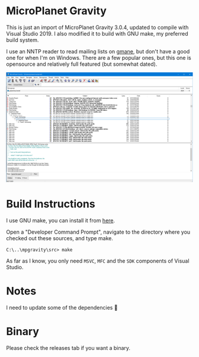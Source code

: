 # MicroPlanet Gravity

This is just an import of MicroPlanet Gravity 3.0.4, updated to compile with
Visual Studio 2019. I also modified it to build with GNU make, my preferred
build system.

I use an NNTP reader to read mailing lists on [gmane](http://gmane.io/), but
don't have a good one for when I'm on Windows. There are a few popular ones,
but this one is opensource and relatively full featured (but somewhat dated).

![Screenshot](screenshot.png)


# Build Instructions

I use GNU make, you can install it from [here](http://gnuwin32.sourceforge.net/packages/make.htm).

Open a "Developer Command Prompt", navigate to the directory where you checked
out these sources, and type make.


```
C:\..\mpgravity\src> make
```

As far as I know, you only need `MSVC`, `MFC` and the `SDK` components of
Visual Studio.

# Notes

I need to update some of the dependencies 😬

# Binary

Please check the releases tab if you want a binary.

